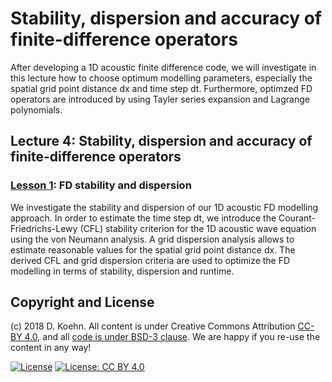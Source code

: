 # Stability, dispersion and accuracy of finite-difference operators

After developing a 1D acoustic finite difference code, we will investigate in this lecture how to choose optimum modelling parameters, especially the spatial grid point distance dx and time step dt.
Furthermore, optimzed FD operators are introduced by using Tayler series expansion and Lagrange polynomials.

## Lecture 4: Stability, dispersion and accuracy of finite-difference operators

### [Lesson 1](http://nbviewer.ipython.org/urls/github.com/daniel-koehn/Theory-of-seismic-waves-II/tree/master/04_FD_stability_dispersion/1_fd_stability_dispersion.ipynb): FD stability and dispersion

We investigate the stability and dispersion of our 1D acoustic FD modelling approach. In order to estimate the time step dt, we introduce the Courant-Friedrichs-Lewy (CFL) stability criterion for the 1D acoustic 
wave equation using the von Neumann analysis. A grid dispersion analysis allows to estimate reasonable values for the spatial grid point distance dx. The derived CFL and grid dispersion criteria are used to 
optimize the FD modelling in terms of stability, dispersion and runtime.

## Copyright and License

(c) 2018 D. Koehn. All content is under Creative Commons Attribution [CC-BY 4.0](https://creativecommons.org/licenses/by/4.0/legalcode.txt), and all [code is under BSD-3 clause](https://github.com/engineersCode/EngComp/blob/master/LICENSE). We are happy if you re-use the content in any way!

[![License](https://img.shields.io/badge/License-BSD%203--Clause-blue.svg)](https://opensource.org/licenses/BSD-3-Clause) [![License: CC BY 4.0](https://img.shields.io/badge/License-CC%20BY%204.0-lightgrey.svg)](https://creativecommons.org/licenses/by/4.0/)
